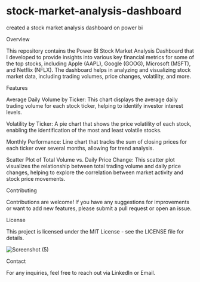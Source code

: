 # stock-market-analysis-dashboard
created a stock market analysis dashboard on power bi

Overview

This repository contains the Power BI Stock Market Analysis Dashboard that I developed to provide insights into various key financial metrics for some of the top stocks, including Apple (AAPL), Google (GOOG), Microsoft (MSFT), and Netflix (NFLX). The dashboard helps in analyzing and visualizing stock market data, including trading volumes, price changes, volatility, and more.

Features

Average Daily Volume by Ticker: This chart displays the average daily trading volume for each stock ticker, helping to identify investor interest levels.

Volatility by Ticker: A pie chart that shows the price volatility of each stock, enabling the identification of the most and least volatile stocks.

Monthly Performance: Line chart that tracks the sum of closing prices for each ticker over several months, allowing for trend analysis.

Scatter Plot of Total Volume vs. Daily Price Change: This scatter plot visualizes the relationship between total trading volume and daily price changes, helping to explore the correlation between market activity and stock price movements.

Contributing

Contributions are welcome! If you have any suggestions for improvements or want to add new features, please submit a pull request or open an issue.

License

This project is licensed under the MIT License - see the LICENSE file for details.

![Screenshot (5)](https://github.com/user-attachments/assets/5ffe800b-2516-4c03-b440-2d881b9206c7)


Contact

For any inquiries, feel free to reach out via LinkedIn or Email.
